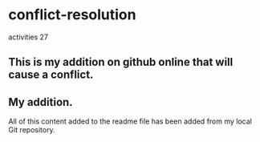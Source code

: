 # conflict-resolution
activities 27

## This is my addition on github online that will cause a conflict.

## My addition.
All of this content added to the readme file has been added from my local Git repository.